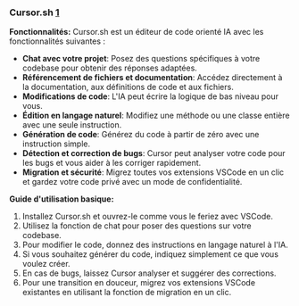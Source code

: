 ### Cursor.sh [1](https://cursor.sh/.)

**Fonctionnalités:**
Cursor.sh est un éditeur de code orienté IA avec les fonctionnalités suivantes :

- **Chat avec votre projet**: Posez des questions spécifiques à votre codebase pour obtenir des réponses adaptées.
- **Référencement de fichiers et documentation**: Accédez directement à la documentation, aux définitions de code et aux fichiers.
- **Modifications de code**: L'IA peut écrire la logique de bas niveau pour vous.
- **Édition en langage naturel**: Modifiez une méthode ou une classe entière avec une seule instruction.
- **Génération de code**: Générez du code à partir de zéro avec une instruction simple.
- **Détection et correction de bugs**: Cursor peut analyser votre code pour les bugs et vous aider à les corriger rapidement.
- **Migration et sécurité**: Migrez toutes vos extensions VSCode en un clic et gardez votre code privé avec un mode de confidentialité.

**Guide d'utilisation basique:**
1. Installez Cursor.sh et ouvrez-le comme vous le feriez avec VSCode.
2. Utilisez la fonction de chat pour poser des questions sur votre codebase.
3. Pour modifier le code, donnez des instructions en langage naturel à l'IA.
4. Si vous souhaitez générer du code, indiquez simplement ce que vous voulez créer.
5. En cas de bugs, laissez Cursor analyser et suggérer des corrections.
6. Pour une transition en douceur, migrez vos extensions VSCode existantes en utilisant la fonction de migration en un clic.



